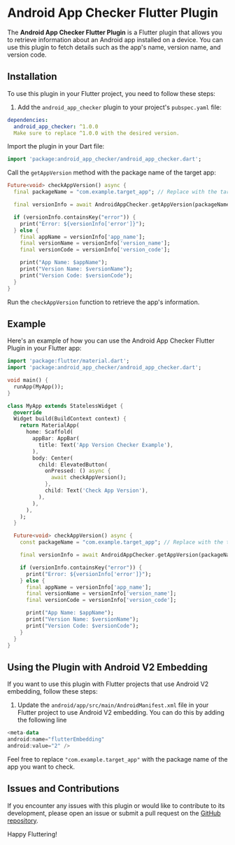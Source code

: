 # Android App Checker Flutter Plugin

The **Android App Checker Flutter Plugin** is a Flutter plugin that allows you to retrieve information about an Android app installed on a device. You can use this plugin to fetch details such as the app's name, version name, and version code.

## Installation

To use this plugin in your Flutter project, you need to follow these steps:

1. Add the `android_app_checker` plugin to your project's `pubspec.yaml` file:

  ```yaml
  dependencies:
    android_app_checker: ^1.0.0
    Make sure to replace ^1.0.0 with the desired version.
  ```


Import the plugin in your Dart file:

```dart
import 'package:android_app_checker/android_app_checker.dart';
```

Call the `getAppVersion` method with the package name of the target app:

```dart
Future<void> checkAppVersion() async {
  final packageName = "com.example.target_app"; // Replace with the target app's package name

  final versionInfo = await AndroidAppChecker.getAppVersion(packageName);

  if (versionInfo.containsKey("error")) {
    print("Error: ${versionInfo['error']}");
  } else {
    final appName = versionInfo['app_name'];
    final versionName = versionInfo['version_name'];
    final versionCode = versionInfo['version_code'];

    print("App Name: $appName");
    print("Version Name: $versionName");
    print("Version Code: $versionCode");
  }
}

```

Run the `checkAppVersion` function to retrieve the app's information.

## Example

Here's an example of how you can use the Android App Checker Flutter Plugin in your Flutter app:

```dart
import 'package:flutter/material.dart';
import 'package:android_app_checker/android_app_checker.dart';

void main() {
  runApp(MyApp());
}

class MyApp extends StatelessWidget {
  @override
  Widget build(BuildContext context) {
    return MaterialApp(
      home: Scaffold(
        appBar: AppBar(
          title: Text('App Version Checker Example'),
        ),
        body: Center(
          child: ElevatedButton(
            onPressed: () async {
              await checkAppVersion();
            },
            child: Text('Check App Version'),
          ),
        ),
      ),
    );
  }

  Future<void> checkAppVersion() async {
    const packageName = "com.example.target_app"; // Replace with the target app's package name

    final versionInfo = await AndroidAppChecker.getAppVersion(packageName);

    if (versionInfo.containsKey("error")) {
      print("Error: ${versionInfo['error']}");
    } else {
      final appName = versionInfo['app_name'];
      final versionName = versionInfo['version_name'];
      final versionCode = versionInfo['version_code'];

      print("App Name: $appName");
      print("Version Name: $versionName");
      print("Version Code: $versionCode");
    }
  }
}

```

## Using the Plugin with Android V2 Embedding

If you want to use this plugin with Flutter projects that use Android V2 embedding, follow these steps:

1. Update the `android/app/src/main/AndroidManifest.xml` file in your Flutter project to use Android V2 embedding. You can do this by adding the following line

  ```kt
  <meta-data
  android:name="flutterEmbedding"
  android:value="2" />
  ```


Feel free to replace `"com.example.target_app"` with the package name of the app you want to check.

## Issues and Contributions

If you encounter any issues with this plugin or would like to contribute to its development, please open an issue or submit a pull request on the [GitHub repository](https://github.com/your-username/your-repository).

Happy Fluttering!